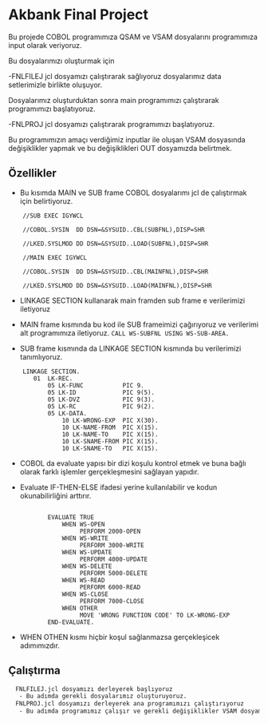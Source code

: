 
# Akbank Final Project

Bu projede COBOL programımıza QSAM ve VSAM dosyalarını programımıza input olarak veriyoruz.

Bu dosyalarımızı oluşturmak için 
 
 -FNLFILEJ jcl dosyamızı çalıştırarak sağlıyoruz dosyalarımız data setlerimizle birlikte oluşuyor.

Dosyalarımız oluşturduktan sonra main programımızı çalıştırarak programımızı başlatıyoruz.

 -FNLPROJ jcl dosyamızı çalıştırarak programımızı başlatıyoruz.

Bu programımızın amaçı verdiğimiz inputlar ile oluşan VSAM dosyasında değişiklikler yapmak ve bu değişiklikleri OUT dosyamızda belirtmek.


## Özellikler

- Bu kısımda MAIN ve SUB frame COBOL dosyalarımı jcl de çalıştırmak için belirtiyoruz.

```
    //SUB EXEC IGYWCL

    //COBOL.SYSIN  DD DSN=&SYSUID..CBL(SUBFNL),DISP=SHR
    
    //LKED.SYSLMOD DD DSN=&SYSUID..LOAD(SUBFNL),DISP=SHR
    
    //MAIN EXEC IGYWCL
    
    //COBOL.SYSIN  DD DSN=&SYSUID..CBL(MAINFNL),DISP=SHR
    
    //LKED.SYSLMOD DD DSN=&SYSUID..LOAD(MAINFNL),DISP=SHR
```
- LINKAGE SECTION kullanarak main framden sub frame e verilerimizi iletiyoruz

- MAIN frame kısmında bu kod ile SUB frameimizi çağırıyoruz ve verilerimi alt programımıza iletiyoruz.
`
    CALL WS-SUBFNL USING WS-SUB-AREA.
`
- SUB frame kısmında da LINKAGE SECTION kısmında bu verilerimizi tanımlıyoruz.

```
    LINKAGE SECTION.
       01  LK-REC.
           05 LK-FUNC           PIC 9.
           05 LK-ID             PIC 9(5).
           05 LK-DVZ            PIC 9(3).
           05 LK-RC             PIC 9(2).
           05 LK-DATA.
               10 LK-WRONG-EXP  PIC X(30).
               10 LK-NAME-FROM  PIC X(15).
               10 LK-NAME-TO    PIC X(15).
               10 LK-SNAME-FROM PIC X(15).
               10 LK-SNAME-TO   PIC X(15).
```

- COBOL da evaluate yapısı bir dizi koşulu kontrol etmek ve buna bağlı olarak farklı işlemler gerçekleşmesini sağlayan yapıdır.

- Evaluate IF-THEN-ELSE ifadesi yerine kullanılabilir ve kodun okunabilirliğini arttırır.

```

           EVALUATE TRUE
               WHEN WS-OPEN
                    PERFORM 2000-OPEN
               WHEN WS-WRITE
                    PERFORM 3000-WRITE
               WHEN WS-UPDATE
                    PERFORM 4000-UPDATE
               WHEN WS-DELETE
                    PERFORM 5000-DELETE
               WHEN WS-READ
                    PERFORM 6000-READ
               WHEN WS-CLOSE
                    PERFORM 7000-CLOSE
               WHEN OTHER
                    MOVE 'WRONG FUNCTION CODE' TO LK-WRONG-EXP
           END-EVALUATE.
```

- WHEN OTHEN kısmı hiçbir koşul sağlanmazsa gerçekleşicek adımımızdır.


## Çalıştırma



```bash 
  FNLFILEJ.jcl dosyamızı derleyerek başlıyoruz
   - Bu adımda gerekli dosyalarımız oluşturuyoruz.
  FNLPROJ.jcl dosyamızı derleyerek ana programımızı çalıştırıyoruz
   - Bu adımda programımız çalışır ve gerekli değişiklikler VSAM dosyamızda sağlanır ve QSAM.OUT dosyamıza yapılan bütün işlemler kayıt edilir.
```
